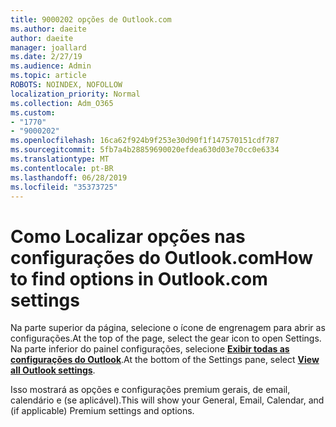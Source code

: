 ```yaml
---
title: 9000202 opções de Outlook.com
ms.author: daeite
author: daeite
manager: joallard
ms.date: 2/27/19
ms.audience: Admin
ms.topic: article
ROBOTS: NOINDEX, NOFOLLOW
localization_priority: Normal
ms.collection: Adm_O365
ms.custom:
- "1770"
- "9000202"
ms.openlocfilehash: 16ca62f924b9f253e30d90f1f147570151cdf787
ms.sourcegitcommit: 5fb7a4b28859690020efdea630d03e70cc0e6334
ms.translationtype: MT
ms.contentlocale: pt-BR
ms.lasthandoff: 06/28/2019
ms.locfileid: "35373725"
---
```

# <a name="how-to-find-options-in-outlookcom-settings"></a><span data-ttu-id="57fc1-102">Como Localizar opções nas configurações do Outlook.com</span><span class="sxs-lookup"><span data-stu-id="57fc1-102">How to find options in Outlook.com settings</span></span>

<span data-ttu-id="57fc1-103">Na parte superior da página, selecione o ícone de engrenagem para abrir as configurações.</span><span class="sxs-lookup"><span data-stu-id="57fc1-103">At the top of the page, select the gear icon to open Settings.</span></span> <span data-ttu-id="57fc1-104">Na parte inferior do painel configurações, selecione [**Exibir todas as configurações do Outlook**](https://outlook.live.com/mail/options/general/timeAndLanguage).</span><span class="sxs-lookup"><span data-stu-id="57fc1-104">At the bottom of the Settings pane, select [**View all Outlook settings**](https://outlook.live.com/mail/options/general/timeAndLanguage).</span></span>

<span data-ttu-id="57fc1-105">Isso mostrará as opções e configurações premium gerais, de email, calendário e (se aplicável).</span><span class="sxs-lookup"><span data-stu-id="57fc1-105">This will show your General, Email, Calendar, and (if applicable) Premium settings and options.</span></span>